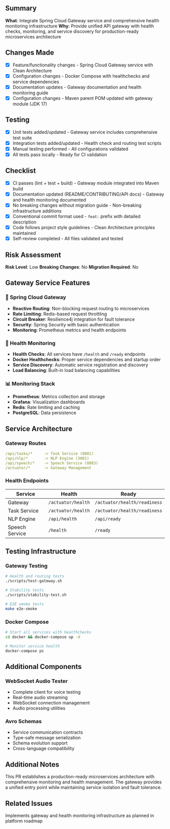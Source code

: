 ## Summary
**What**: Integrate Spring Cloud Gateway service and comprehensive health monitoring infrastructure
**Why**: Provide unified API gateway with health checks, monitoring, and service discovery for production-ready microservices architecture

## Changes Made
- [x] Feature/functionality changes - Spring Cloud Gateway service with Clean Architecture
- [x] Configuration changes - Docker Compose with healthchecks and service dependencies
- [x] Documentation updates - Gateway documentation and health monitoring guide
- [x] Configuration changes - Maven parent POM updated with gateway module (JDK 17)

## Testing
- [x] Unit tests added/updated - Gateway service includes comprehensive test suite
- [x] Integration tests added/updated - Health check and routing test scripts
- [x] Manual testing performed - All configurations validated
- [x] All tests pass locally - Ready for CI validation

## Checklist
- [x] CI passes (lint + test + build) - Gateway module integrated into Maven build
- [x] Documentation updated (README/CONTRIBUTING/API docs) - Gateway and health monitoring documented
- [x] No breaking changes without migration guide - Non-breaking infrastructure additions
- [x] Conventional commit format used - `feat:` prefix with detailed description
- [x] Code follows project style guidelines - Clean Architecture principles maintained
- [x] Self-review completed - All files validated and tested

## Risk Assessment
**Risk Level**: Low
**Breaking Changes**: No
**Migration Required**: No

## Gateway Service Features

### 🚪 Spring Cloud Gateway
- **Reactive Routing**: Non-blocking request routing to microservices
- **Rate Limiting**: Redis-based request throttling
- **Circuit Breaker**: Resilience4j integration for fault tolerance
- **Security**: Spring Security with basic authentication
- **Monitoring**: Prometheus metrics and health endpoints

### 🏥 Health Monitoring
- **Health Checks**: All services have `/health` and `/ready` endpoints
- **Docker Healthchecks**: Proper service dependencies and startup order
- **Service Discovery**: Automatic service registration and discovery
- **Load Balancing**: Built-in load balancing capabilities

### 📊 Monitoring Stack
- **Prometheus**: Metrics collection and storage
- **Grafana**: Visualization dashboards
- **Redis**: Rate limiting and caching
- **PostgreSQL**: Data persistence

## Service Architecture

### Gateway Routes
```yaml
/api/tasks/*     -> Task Service (8081)
/api/nlp/*       -> NLP Engine (3001)
/api/speech/*    -> Speech Service (8083)
/actuator/*      -> Gateway Management
```

### Health Endpoints
| Service | Health | Ready |
|---------|--------|-------|
| Gateway | `/actuator/health` | `/actuator/health/readiness` |
| Task Service | `/actuator/health` | `/actuator/health/readiness` |
| NLP Engine | `/api/health` | `/api/ready` |
| Speech Service | `/health` | `/ready` |

## Testing Infrastructure

### Gateway Testing
```bash
# Health and routing tests
./scripts/test-gateway.sh

# Stability tests
./scripts/stability-test.sh

# E2E smoke tests
make e2e-smoke
```

### Docker Compose
```bash
# Start all services with healthchecks
cd docker && docker-compose up -d

# Monitor service health
docker-compose ps
```

## Additional Components

### WebSocket Audio Tester
- Complete client for voice testing
- Real-time audio streaming
- WebSocket connection management
- Audio processing utilities

### Avro Schemas
- Service communication contracts
- Type-safe message serialization
- Schema evolution support
- Cross-language compatibility

## Additional Notes
This PR establishes a production-ready microservices architecture with comprehensive monitoring and health management. The gateway provides a unified entry point while maintaining service isolation and fault tolerance.

## Related Issues
Implements gateway and health monitoring infrastructure as planned in platform roadmap
